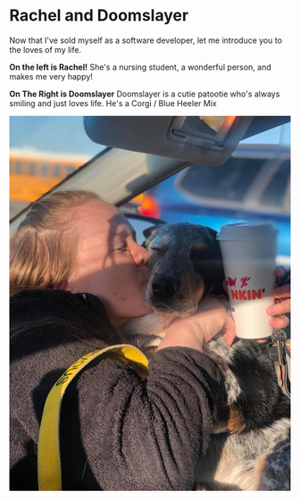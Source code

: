 # Rachel and Doomslayer

Now that I've sold myself as a software developer, let me introduce you to the loves of my life.

**On the left is Rachel!**
She's a nursing student, a wonderful person, and makes me very happy!

**On The Right is Doomslayer**
Doomslayer is a cutie patootie who's always smiling and just loves life. He's a Corgi / Blue Heeler Mix

![Rachel](../../static/img/still-beautiful.jpg)
